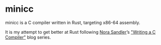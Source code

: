 # minicc

minicc is a C compiler written in Rust, targeting x86-64 assembly.

It is my attempt to get better at Rust following [Nora
Sandler](https://norasandler.com)’s ["Writing a C
Compiler"](https://norasandler.com/2017/11/29/Write-a-Compiler.html)
blog series.

